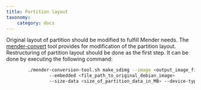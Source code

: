 ```yaml
---
title: Partition layout
taxonomy:
    category: docs
---
```


Original layout of partition should be modified to fulfill Mender needs. The [mender-convert](https://github.com/mendersoftware/mender-conversion-tools?target=_blank) tool provides for modification of the partition layout. Restructuring of partition layout should be done as the first step. It can be done by executing the following command:

```bash
        ./mender-conversion-tool.sh make_sdimg --image <output_image_file_name>
                --embedded <file_path_to_original_debian_image>
                --size-data <size_of_partition_data_in_MB> --device-type <beaglebone/raspberrypi3>
```


